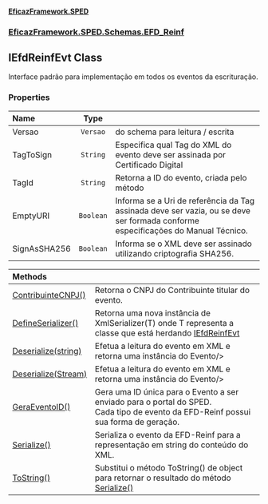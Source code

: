 #### [EficazFramework.SPED](EficazFrameworkSPED.md 'EficazFramework SPED')
### [EficazFramework.SPED.Schemas.EFD_Reinf](EficazFramework.SPED.Schemas.EFD_Reinf.md 'EficazFramework.SPED.Schemas.EFD_Reinf')

## IEfdReinfEvt Class

Interface padrão para implementação em todos os eventos da escrituração.
### Properties

| Name | Type | |
| :--- | :---: | :--- |
| Versao | `Versao` | <see cref="T:EficazFramework.SPED.Schemas.EFD_Reinf.Versao"/> do schema para leitura / escrita |
| TagToSign | `String` | Especifica qual Tag do XML do evento deve ser assinada por Certificado Digital |
| TagId | `String` | Retorna a ID do evento, criada pelo método <see cref="M:EficazFramework.SPED.Schemas.EFD_Reinf.IEfdReinfEvt.GeraEventoID"/> |
| EmptyURI | `Boolean` | Informa se a Uri de referência da Tag assinada deve ser vazia, ou se deve ser formada conforme especificações do Manual Técnico. |
| SignAsSHA256 | `Boolean` | Informa se o XML deve ser assinado utilizando criptografia SHA256. |

| Methods | |
| :--- | :--- |
| [ContribuinteCNPJ()](EficazFramework.SPED.Schemas.EFD_Reinf/IEfdReinfEvt/ContribuinteCNPJ().md 'EficazFramework.SPED.Schemas.EFD_Reinf.IEfdReinfEvt.ContribuinteCNPJ()') | Retorna o CNPJ do Contribuinte titular do evento. |
| [DefineSerializer()](EficazFramework.SPED.Schemas.EFD_Reinf/IEfdReinfEvt/DefineSerializer().md 'EficazFramework.SPED.Schemas.EFD_Reinf.IEfdReinfEvt.DefineSerializer()') | Retorna uma nova instância de XmlSerializer(T) onde T representa a classe que está herdando [IEfdReinfEvt](EficazFramework.SPED.Schemas.EFD_Reinf/IEfdReinfEvt.md 'EficazFramework.SPED.Schemas.EFD_Reinf.IEfdReinfEvt') |
| [Deserialize(string)](EficazFramework.SPED.Schemas.EFD_Reinf/IEfdReinfEvt/Deserialize(string).md 'EficazFramework.SPED.Schemas.EFD_Reinf.IEfdReinfEvt.Deserialize(string)') | Efetua a leitura do evento em XML e retorna uma instância do Evento/> |
| [Deserialize(Stream)](EficazFramework.SPED.Schemas.EFD_Reinf/IEfdReinfEvt/Deserialize(Stream).md 'EficazFramework.SPED.Schemas.EFD_Reinf.IEfdReinfEvt.Deserialize(System.IO.Stream)') | Efetua a leitura do evento em XML e retorna uma instância do Evento/> |
| [GeraEventoID()](EficazFramework.SPED.Schemas.EFD_Reinf/IEfdReinfEvt/GeraEventoID().md 'EficazFramework.SPED.Schemas.EFD_Reinf.IEfdReinfEvt.GeraEventoID()') | Gera uma ID única para o Evento a ser enviado para o portal do SPED.<br/>Cada tipo de evento da EFD-Reinf possui sua forma de geração. |
| [Serialize()](EficazFramework.SPED.Schemas.EFD_Reinf/IEfdReinfEvt/Serialize().md 'EficazFramework.SPED.Schemas.EFD_Reinf.IEfdReinfEvt.Serialize()') | Serializa o evento da EFD-Reinf para a representação em string do conteúdo do XML. |
| [ToString()](EficazFramework.SPED.Schemas.EFD_Reinf/IEfdReinfEvt/ToString().md 'EficazFramework.SPED.Schemas.EFD_Reinf.IEfdReinfEvt.ToString()') | Substitui o método ToString() de object para retornar o resultado do método [Serialize()](EficazFramework.SPED.Schemas.EFD_Reinf/IEfdReinfEvt/Serialize().md 'EficazFramework.SPED.Schemas.EFD_Reinf.IEfdReinfEvt.Serialize()') |
